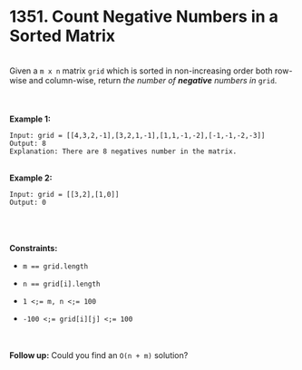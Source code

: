 # 1351. Count Negative Numbers in a Sorted Matrix

<br />Given a `m x n` matrix `grid` which is sorted in non-increasing order both row-wise and column-wise, return <em>the number of **negative** numbers in</em> `grid`.<br />
<br /> <br />
<br />**Example 1:**<br />
```
Input: grid = [[4,3,2,-1],[3,2,1,-1],[1,1,-1,-2],[-1,-1,-2,-3]]
Output: 8
Explanation: There are 8 negatives number in the matrix.
```
<br />**Example 2:**<br />
```
Input: grid = [[3,2],[1,0]]
Output: 0
```
<br /> <br />
<br />**Constraints:**<br />

* `m == grid.length`

* `n == grid[i].length`

* `1 <;= m, n <;= 100`

* `-100 <;= grid[i][j] <;= 100`


<br /> <br />
**Follow up:** Could you find an `O(n + m)` solution?